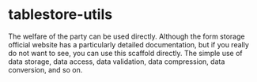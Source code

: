 # tablestore-utils
The welfare of the party can be used directly. Although the form storage official website has a particularly detailed documentation, but if you really do not want to see, you can use this scaffold directly. The simple use of data storage, data access, data validation, data compression, data conversion, and so on.
